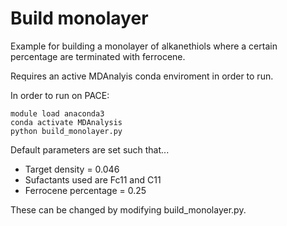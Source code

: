 # Build monolayer
Example for building a monolayer of alkanethiols where a certain percentage are terminated with ferrocene.

Requires an active MDAnalyis conda enviroment in order to run.

In order to run on PACE:
```
module load anaconda3
conda activate MDAnalysis
python build_monolayer.py
```

Default parameters are set such that...
 - Target density = 0.046
 - Sufactants used are Fc11 and C11
 - Ferrocene percentage = 0.25

These can be changed by modifying build_monolayer.py.
